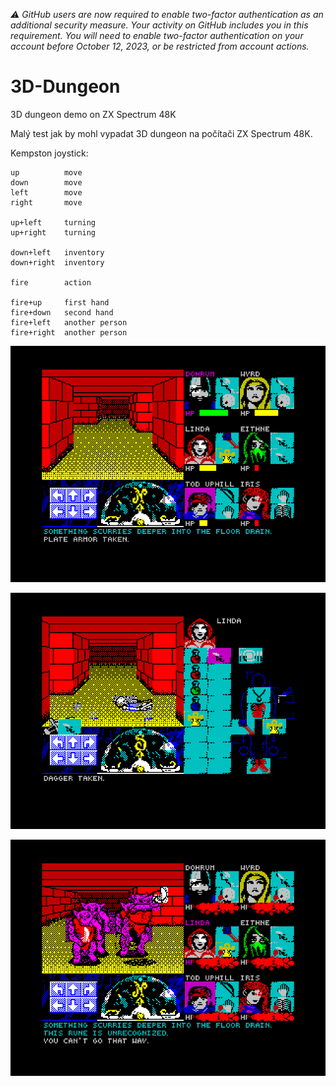 <cite>:warning: GitHub users are now required to enable two-factor authentication as an additional security measure. Your activity on GitHub includes you in this requirement. You will need to enable two-factor authentication on your account before October 12, 2023, or be restricted from account actions.</cite>

# 3D-Dungeon
3D dungeon demo on ZX Spectrum 48K

Malý test jak by mohl vypadat 3D dungeon na počítači ZX Spectrum 48K.

Kempston joystick:

    up          move
    down        move
    left        move
    right       move

    up+left     turning
    up+right    turning

    down+left   inventory
    down+right  inventory

    fire        action

    fire+up     first hand
    fire+down   second hand
    fire+left   another person
    fire+right  another person



![Screenshot 3D Dungeon on ZX](https://raw.githubusercontent.com/DW0RKiN/3D-Dungeon/master/screen.png "Screenshot 3D Dungeon on ZX")

![Screenshot 3D Dungeon on ZX](https://raw.githubusercontent.com/DW0RKiN/3D-Dungeon/master/screen2.png "Screenshot 3D Dungeon on ZX")

![Screenshot 3D Dungeon on ZX](https://raw.githubusercontent.com/DW0RKiN/3D-Dungeon/master/screen3.png?raw=true?raw=true "Screenshot 3D Dungeon on ZX")
